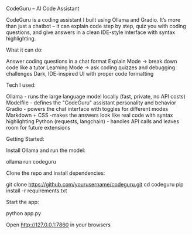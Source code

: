 CodeGuru – AI Code Assistant

CodeGuru is a coding assistant I built using Ollama and Gradio.
It’s more than just a chatbot – it can explain code step by step, quiz you with coding questions, and give answers in a clean IDE-style interface with syntax highlighting.

What it can do:

Answer coding questions in a chat format
Explain Mode → break down code like a tutor
Learning Mode → ask coding quizzes and debugging challenges
Dark, IDE-inspired UI with proper code formatting

Tech I used:

Ollama - runs the large language model locally (fast, private, no API costs)
Modelfile - defines the "CodeGuru" assistant personality and behavior
Gradio - powers the chat interface with toggles for different modes
Markdown + CSS -makes the answers look like real code with syntax highlighting
Python (requests, langchain) - handles API calls and leaves room for future extensions

Getting Started:

Install Ollama
 and run the model:

ollama run codeguru


Clone the repo and install dependencies:

git clone https://github.com/yourusername/codeguru.git
cd codeguru
pip install -r requirements.txt


Start the app:

python app.py


Open http://127.0.0.1:7860
 in your browsers

